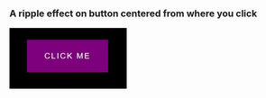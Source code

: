 ### A ripple effect on button centered from where you click

<img src= "button_ripple.gif" style="zoom:50%;" />
